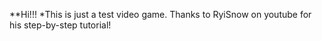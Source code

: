 **Hi!!!
*This is just a test video game. Thanks to RyiSnow on youtube for his step-by-step tutorial! 
